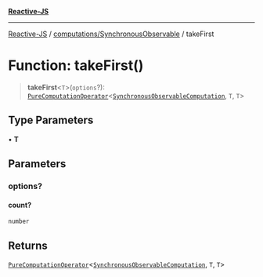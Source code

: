 [**Reactive-JS**](../../../README.md)

***

[Reactive-JS](../../../README.md) / [computations/SynchronousObservable](../README.md) / takeFirst

# Function: takeFirst()

> **takeFirst**\<`T`\>(`options`?): [`PureComputationOperator`](../../type-aliases/PureComputationOperator.md)\<[`SynchronousObservableComputation`](../interfaces/SynchronousObservableComputation.md), `T`, `T`\>

## Type Parameters

• **T**

## Parameters

### options?

#### count?

`number`

## Returns

[`PureComputationOperator`](../../type-aliases/PureComputationOperator.md)\<[`SynchronousObservableComputation`](../interfaces/SynchronousObservableComputation.md), `T`, `T`\>
